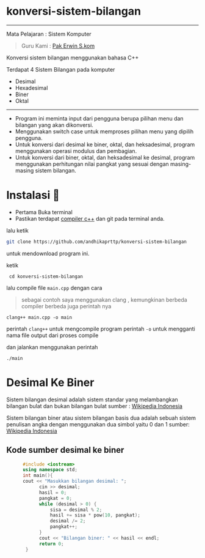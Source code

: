 # konversi-sistem-bilangan
---
Mata Pelajaran : Sistem Komputer
> Guru Kami      : [Pak Erwin S.kom](pakerwin.md)

Konversi sistem bilangan menggunakan bahasa C++

Terdapat 4 Sistem Bilangan pada komputer
- Desimal 
- Hexadesimal
- Biner
- Oktal

---

- Program ini meminta input dari pengguna berupa pilihan menu dan bilangan yang akan dikonversi.
- Menggunakan switch case untuk memproses pilihan menu yang dipilih pengguna.
- Untuk konversi dari desimal ke biner, oktal, dan heksadesimal, program menggunakan operasi modulus dan pembagian.
- Untuk konversi dari biner, oktal, dan heksadesimal ke desimal, program menggunakan perhitungan nilai pangkat yang sesuai dengan masing-masing sistem bilangan.

# Instalasi 📜

- Pertama Buka terminal 
- Pastikan terdapat [compiler c++](https://en.wikipedia.org/wiki/List_of_compilers) dan git pada terminal anda.

lalu ketik 

```bash
git clone https://github.com/andhikaprttp/konversi-sistem-bilangan

```
untuk mendownload program ini.

ketik
```
 cd konversi-sistem-bilangan

```

lalu compile file ``main.cpp`` dengan cara 
> sebagai contoh saya menggunakan clang , kemungkinan berbeda compiler berbeda juga perintah nya 

```
clang++ main.cpp -o main

```

perintah ``clang++`` untuk mengcompile program
perintah ``-o`` untuk mengganti nama file output dari proses compile

dan jalankan menggunakan perintah

```
./main

```



# Desimal Ke Biner 
Sistem bilangan desimal adalah sistem standar yang melambangkan bilangan bulat dan bukan bilangan bulat
sumber : [Wikipedia Indonesia](https://id.wikipedia.org/wiki/Sistem_bilangan_desimal)

Sistem bilangan biner atau sistem bilangan basis dua adalah sebuah sistem penulisan angka dengan menggunakan dua simbol yaitu 0 dan 1
sumber: [Wikipedia Indonesia](https://id.wikipedia.org/wiki/Sistem_bilangan_biner)

## Kode sumber desimal ke biner
```c++
      #include <iostream>
      using namespace std;
      int main(){
      cout << "Masukkan bilangan desimal: ";
            cin >> desimal;
            hasil = 0;
            pangkat = 0;
            while (desimal > 0) {
                sisa = desimal % 2;
                hasil += sisa * pow(10, pangkat);
                desimal /= 2;
                pangkat++;
            }
            cout << "Bilangan biner: " << hasil << endl;
            return 0;
       }

```

# 
